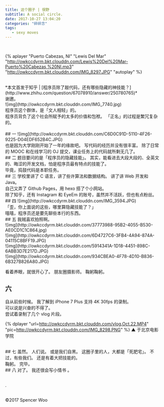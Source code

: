 ```yaml
---
title: 这个圈子 | 很野
subtitle: A social circle.
date: 2017-10-27 13:04:20
categories: "碎碎念"
tags:
   - sexy moves
---
```

<br>

{% aplayer "Puerto Cabezas, NI" "Lewis Del Mar" "http://owkccdyrm.bkt.clouddn.com/Lewis%20Del%20Mar-Puerto%20Cabezas,%20NI.mp3" "http://owkccdyrm.bkt.clouddn.com/IMG_8297.JPG" "autoplay" %}

<br>
*本文首发于知乎 | [程序员除了敲代码，还有哪些隐藏的神技能？](http://www.zhihu.com/question/67078910/answer/250780765)*
<br>
谢邀。
<br>
![img](http://owkccdyrm.bkt.clouddn.com/IMG_7740.jpg)
<br>
程序员这个群体，是「文人相轻」的。
<br>
程序员背负了这个社会所赋予的太多的价值和包袱。
「正名」的过程是繁冗复杂的。
<br>
<br>
## 一
![img](http://owkccdyrm.bkt.clouddn.com/C6D0C91D-5110-4F26-9225-D04EDF652B4C.JPG)
<br>
也是因为大学刚刚开始了一年的缘故吧。
写代码的经历并没有很丰富。
除了日常的 MOOC 和在线学习的 OJ 提交，课业任务上的代码就所剩无几了。
<br>
## 二
题目要问的是「程序员的隐藏技能」。
其实，能看进去大段大段的、全英文的、晦涩的开发文档，怕是程序员最有特点的技能了。
<br>
毕竟，捣鼓代码是本职任务。
<br>
## 三
学校里讲了 C 语言，讲了些许算法和数据结构。
讲了讲 Web 开发和 Java。
<br>
自己又弄了 Github Pages，用 hexo 搭了个小网站。
<br>
除了知乎，还有 Instagram 和 EyeEm 的账号，虽然并不活跃，但也有点粉丝。
<br>
## 四
![img](http://owkccdyrm.bkt.clouddn.com/IMG_3594.JPG)
<br>
「歪，你上面说的这些，哪里算隐藏技能了？」
<br>
嘻嘻，程序员还是要先聊些本行的东西。
<br>
## 五
我贼喜欢拍照啊。
<br>
![img](http://owkccdyrm.bkt.clouddn.com/37773988-95B2-4055-B530-AE0CD1C1C864.jpg)
<br>
![img](http://owkccdyrm.bkt.clouddn.com/6D4727C6-3FB4-4A94-874A-04115C8BFF19.JPG)
<br>
![img](http://owkccdyrm.bkt.clouddn.com/5914341A-1D18-4451-898C-6ABB3D7E217D.JPG)
<br>
![img](http://owkccdyrm.bkt.clouddn.com/934CBEA0-4F78-4D10-B836-6B327B826A80.JPG)
<br>

看着养眼，就很开心了。
朋友圈摄影师。
鞠躬鞠躬。
<br>
## 六
自从前些时候。
我了解到 iPhone 7 Plus 支持 4K 30fps 的录制。
<br>
可以说是兴奋的不得了。
<br>
尝试着录制了几个 vlog 片段。

{% dplayer "url=http://owkccdyrm.bkt.clouddn.com/vlog.Oct.22.MP4" "pic=http://owkccdyrm.bkt.clouddn.com/IMG_8298.PNG" %}
▲ 于北京电影学院

<br>
## 七
虽然。
人们说。
或是我们自黑。
这圈子里的人，大都是「死肥宅」。
不过，有些我们。
还是有着大把技能的。
<br>
鞠躬。
完毕。
<br>
## 八
对了。
我还很会写小情书 。

<br>
<br>


.
</br>
</br>

©2017 Spencer Woo
